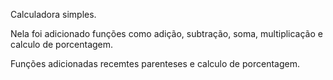 Calculadora simples.

Nela foi adicionado funções como adição, subtração, soma, multiplicação e calculo de porcentagem.

Funções adicionadas recemtes parenteses e calculo de porcentagem.

